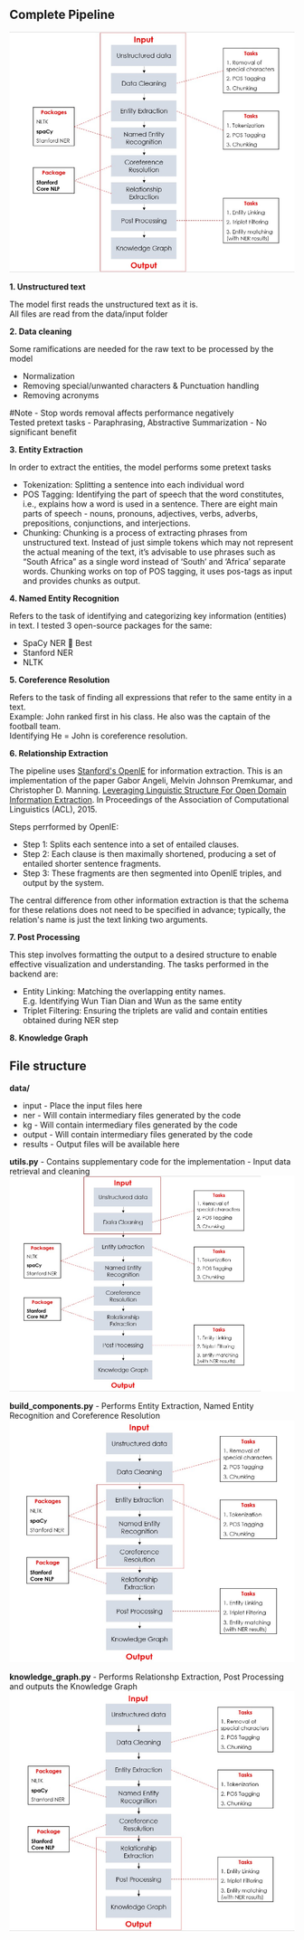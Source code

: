 
## **Complete Pipeline**

![Overview](images/overview.jpg)

**1.    Unstructured text**

The model first reads the unstructured text as it is. <br>
All files are read from the data/input folder

**2.	Data cleaning**

Some ramifications are needed for the raw text to be processed by the model
*	Normalization
*	Removing special/unwanted characters & Punctuation handling
*	Removing acronyms

#Note - Stop words removal affects performance negatively <br>
Tested pretext tasks - Paraphrasing, Abstractive Summarization - No significant benefit

**3.	Entity Extraction** 

In order to extract the entities, the model performs some pretext tasks

*	Tokenization: Splitting a sentence into each individual word
*	POS Tagging: Identifying the part of speech that the word constitutes, i.e., explains how a word is used in a sentence. There are eight main parts of speech - nouns, pronouns, adjectives, verbs, adverbs, prepositions, conjunctions, and interjections.
*	Chunking: Chunking is a process of extracting phrases from unstructured text. Instead of just simple tokens which may not represent the actual meaning of the text, it’s advisable to use phrases such as “South Africa” as a single word instead of ‘South’ and ‘Africa’ separate words. Chunking works on top of POS tagging, it uses pos-tags as input and provides chunks as output.

**4.	Named Entity Recognition**

Refers to the task of identifying and categorizing key information (entities) in text.
I tested 3 open-source packages for the same:
*	SpaCy NER  Best
*	Stanford NER
*	NLTK 

**5.	Coreference Resolution**

Refers to the task of finding all expressions that refer to the same entity in a text.<br>
Example: John ranked first in his class. He also was the captain of the football team.<br>
Identifying He = John is coreference resolution.

**6.	Relationship Extraction**

The pipeline uses [Stanford's OpenIE](https://nlp.stanford.edu/software/openie.html) for information extraction.
This is an implementation of the paper Gabor Angeli, Melvin Johnson Premkumar, and Christopher D. Manning. [Leveraging Linguistic Structure For Open Domain Information Extraction](https://nlp.stanford.edu/pubs/2015angeli-openie.pdf). In Proceedings of the Association of Computational Linguistics (ACL), 2015.

Steps perrformed by OpenIE:
*	Step 1: Splits each sentence into a set of entailed clauses. 
*	Step 2: Each clause is then maximally shortened, producing a set of entailed shorter sentence fragments. 
*	Step 3: These fragments are then segmented into OpenIE triples, and output by the system.

The central difference from other information extraction is that the schema for these relations does not need to be specified in advance; typically, the relation's name is just the text linking two arguments.

**7.	Post Processing**

This step involves formatting the output to a desired structure to enable effective visualization and understanding.
The tasks performed in the backend are:
*	Entity Linking: Matching the overlapping entity names. <br>
    E.g. Identifying Wun Tian Dian and Wun as the same entity
*	Triplet Filtering: Ensuring the triplets are valid and contain entities obtained during NER step

**8.	Knowledge Graph**


## **File structure**

**data/**
 - input - Place the input files here
 - ner - Will contain intermediary files generated by the code
 - kg - Will contain intermediary files generated by the code
 - output - Will contain intermediary files generated by the code
 - results - Output files will be available here

**utils.py** - Contains supplementary code for the implementation - Input data retrieval and cleaning
![Preprocessing](images/preprocessing.jpg)

**build_components.py** - Performs Entity Extraction, Named Entity Recognition and Coreference Resolution
![Building components](images/build_components.jpg)

**knowledge_graph.py** - Performs Relationshp Extraction, Post Processing and outputs the Knowledge Graph 
![Knowledge graph](images/knowledge_graph.jpg)